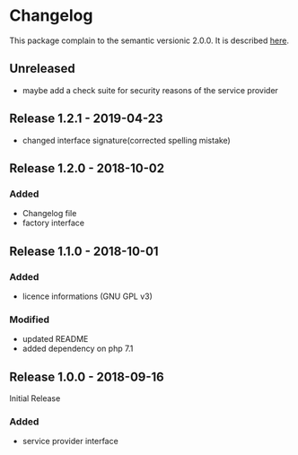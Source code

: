 # Changelog

This package complain to the semantic versionic 2.0.0.
It is described [here](https://semver.org/).

## Unreleased

- maybe add a check suite for security reasons of the service provider

## Release 1.2.1 - 2019-04-23
+ changed interface signature(corrected spelling mistake)

## Release 1.2.0 - 2018-10-02

### Added
+ Changelog file
+ factory interface

## Release 1.1.0 - 2018-10-01

### Added
+ licence informations (GNU GPL v3)

### Modified
+ updated README
+ added dependency on php 7.1

## Release 1.0.0 - 2018-09-16

Initial Release

### Added
+ service provider interface 